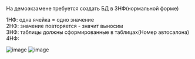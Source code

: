 На демоэкзамене требуется создать БД в 3НФ(нормальной форме)</br>

1НФ: одна ячейка = одно значение</br>
2НФ: значение повторяется - значит выносим</br>
3НФ: таблицы должны сформированные в таблицах(Номер автосалона)</br>
4НФ: </br>

![image](https://github.com/Kulikov205/DemoEkzamen/assets/97594290/a3588c12-63fc-4b08-a380-7beae8b71944)
![image](https://github.com/Kulikov205/DemoEkzamen/assets/97594290/370dc78b-add7-46cc-b674-c36677c47605)
